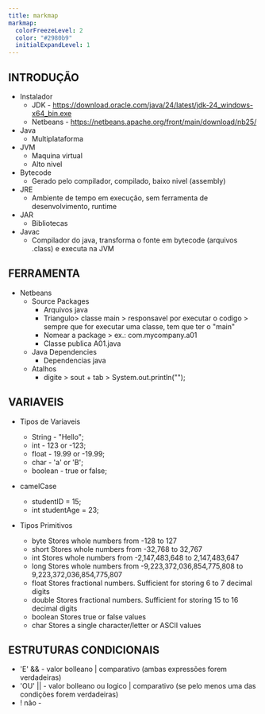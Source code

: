 ```yaml
---
title: markmap
markmap:
  colorFreezeLevel: 2
  color: "#2980b9"
  initialExpandLevel: 1
---
```


## INTRODUÇÃO

- Instalador
    - JDK - https://download.oracle.com/java/24/latest/jdk-24_windows-x64_bin.exe
    - Netbeans - https://netbeans.apache.org/front/main/download/nb25/
- Java
    - Multiplataforma
- JVM
    - Maquina virtual
    - Alto nivel 
- Bytecode
    - Gerado pelo compilador, compilado, baixo nivel (assembly)
- JRE
    - Ambiente de tempo em execução, sem ferramenta de desenvolvimento, runtime
- JAR
    - Bibliotecas
- Javac
    - Compilador do java, transforma o fonte em bytecode (arquivos .class) e executa na JVM

## FERRAMENTA

- Netbeans
    - Source Packages
        - Arquivos java
        - Triangulo> classe main > responsavel por executar o codigo > sempre que for executar uma classe, tem que ter o "main"
        - Nomear a package > ex.: com.mycompany.a01
        - Classe publica A01.java
    - Java Dependencies
        - Dependencias java
    - Atalhos
        - digite > sout + tab > System.out.println("");

## VARIAVEIS

- Tipos de Variaveis
    - String - "Hello";
    - int - 123 or -123;
    - float - 19.99 or -19.99;
    - char - 'a' or 'B';
    - boolean - true or false;

- camelCase
    - studentID = 15;
    - int studentAge = 23;

- Tipos Primitivos
    - byte	Stores whole numbers from -128 to 127
    - short	Stores whole numbers from -32,768 to 32,767
    - int	Stores whole numbers from -2,147,483,648 to 2,147,483,647
    - long	Stores whole numbers from -9,223,372,036,854,775,808 to 9,223,372,036,854,775,807
    - float	Stores fractional numbers. Sufficient for storing 6 to 7 decimal digits
    - double	Stores fractional numbers. Sufficient for storing 15 to 16 decimal digits
    - boolean	Stores true or false values
    - char	Stores a single character/letter or ASCII values

## ESTRUTURAS CONDICIONAIS

- 'E' && - valor bolleano | comparativo (ambas expressões forem verdadeiras)
- 'OU' || - valor bolleano ou logico | comparativo (se pelo menos uma das condições forem verdadeiras)
- ! não - 